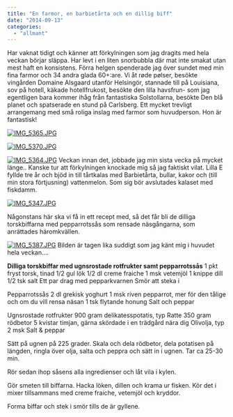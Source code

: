 ```yaml
---
title: "En farmor, en barbietårta och en dillig biff"
date: "2014-09-13"
categories: 
  - "allmant"
---
```


Har vaknat tidigt och känner att förkylningen som jag dragits med hela veckan börjar släppa. Har levt i en liten snorbubbla där mat inte smakat utan mest haft en konsistens. Förra helgen spenderade jag över sundet med min fina farmor och 34 andra glada 60+:are. Vi åt røde pølser, besökte vingården Domaine Alsgaard utanför Helsingör, stannade till på Louisiana, sov på hotell, käkade hotellfrukost, besökte den lilla havsfrun- som jag egentligen bara kommer ihåg från fantastiska Solstollarna, besökte Den blå planet och spatserade en stund på Carlsberg. Ett mycket trevligt arrangemang med små roliga inslag med farmor som huvudperson. Hon är fantastisk!  
  
[![IMG_5365.JPG](/static/img/IMG_5365.jpg)](http://import.local/wp-content/uploads/2014/09/IMG_5365.jpg)  
  
[![IMG_5370.JPG](/static/img/IMG_5370.jpg)](http://import.local/wp-content/uploads/2014/09/IMG_5370.jpg)  
  
[![IMG_5364.JPG](/static/img/IMG_5364.jpg)](http://import.local/wp-content/uploads/2014/09/IMG_5364.jpg) Veckan innan det, jobbade jag min sista vecka på mycket länge.. Kanske tur att förkylningen knockade mig så jag faktiskt vilat. Lilla E fyllde tre år och bjöd in till tårtkalas med Barbietårta, bullar, kakor och (till min stora förtjusning) vattenmelon. Som sig bör avslutades kalaset med fiskdamm.  
  
[![IMG_5347.JPG](/static/img/IMG_5347.jpg)](http://import.local/wp-content/uploads/2014/09/IMG_5347.jpg)

Någonstans här ska vi få in ett recept med, så det får bli de dilliga torskbiffarna med pepparrotssås som rensade näsgångarna, som anrättades häromkvällen.  
  
[![IMG_5387.JPG](/static/img/IMG_5387.jpg)](http://import.local/wp-content/uploads/2014/09/IMG_5387.jpg) Bilden är tagen lika suddigt som jag känt mig i huvudet hela veckan....

**Dilliga torskbiffar med ugnsrostade rotfrukter samt pepparrotssås** 1 pkt fryst torsk, tinad 1/2 gul lök 1/2 dl creme fraiche 1 msk vetemjöl 1 knippe dill 1/2 tsk salt Ett par drag med pepparkvarnen Smör att steka i

Pepparrotssås 2 dl grekisk yoghurt 1 msk riven pepparrot, mer för den tålige och om du vill rensa näsan 1 tsk flytande honung Salt och peppar

Ugnsrostade rotfrukter 900 gram delikatesspotatis, typ Ratte 350 gram rödbetor 5 kvistar timjan, gärna skördade i en trädgård nära dig Olivolja, typ 2 msk Salt & peppar

Sätt på ugnen på 225 grader. Skala och dela rödbetor, dela potatisen på längden, ringla över olja, salta och peppra och sätt in i ugnen. Tar ca 25-30 min.

Rör sedan ihop såsens alla ingredienser och låt vila i kylen.

Gör smeten till biffarna. Hacka löken, dillen och krama ur fisken. Kör det i mixer tillsammans med creme fraiche, vetemjöl och kryddor.

Forma biffar och stek i smör tills de är gyllene.
